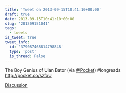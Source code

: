 ```yaml
---
title: 'Tweet on 2013-09-15T10:41:10+00:00'
draft: true
date: 2013-09-15T10:41:10+00:00
slug: '201309151041'
tags:
  - tweets
is_tweet: true
tweet_info:
  id: '379087468814798848'
  type: 'post'
  is_thread: False
---
```




The Boy Genius of Ulan Bator (via [@Pocket](https://x.com/Pocket)) #longreads <http://pocket.co/szfxU>

[Discussion](https://x.com/sytelus/status/379087468814798848)
